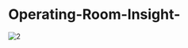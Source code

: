 # Operating-Room-Insight-
![2](https://github.com/user-attachments/assets/de022abb-c7d9-48de-b41a-92725e984e45)
